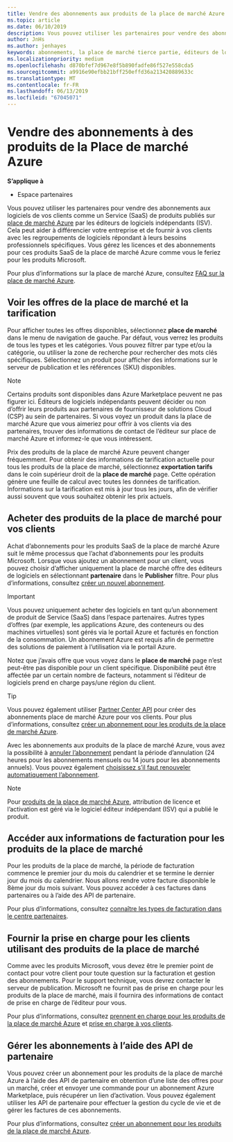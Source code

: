 ```yaml
---
title: Vendre des abonnements aux produits de la place de marché Azure | Partenaires
ms.topic: article
ms.date: 06/10/2019
description: Vous pouvez utiliser les partenaires pour vendre des abonnements aux logiciels de vos clients en tant que Service (SaaS) produits publiés sur la place de marché Azure par les éditeurs de logiciels indépendants (ISV).
author: JnHs
ms.author: jenhayes
keywords: abonnements, la place de marché tierce partie, éditeurs de logiciels indépendants
ms.localizationpriority: medium
ms.openlocfilehash: d870bfef7d967e8f5b890fadfe86f527e558cda5
ms.sourcegitcommit: a9916e90efbb21bff250effd36a213420889633c
ms.translationtype: MT
ms.contentlocale: fr-FR
ms.lasthandoff: 06/13/2019
ms.locfileid: "67045071"
---
```

# <a name="sell-subscriptions-to-azure-marketplace-products"></a>Vendre des abonnements à des produits de la Place de marché Azure

**S’applique à**

- Espace partenaires

Vous pouvez utiliser les partenaires pour vendre des abonnements aux logiciels de vos clients comme un Service (SaaS) de produits publiés sur [place de marché Azure](https://azuremarketplace.microsoft.com/marketplace) par les éditeurs de logiciels indépendants (ISV). Cela peut aider à différencier votre entreprise et de fournir à vos clients avec les regroupements de logiciels répondant à leurs besoins professionnels spécifiques. Vous gérez les licences et des abonnements pour ces produits SaaS de la place de marché Azure comme vous le feriez pour les produits Microsoft.

Pour plus d’informations sur la place de marché Azure, consultez [FAQ sur la place de marché Azure](https://docs.microsoft.com/azure/marketplace/marketplace-faq-publisher-guide).

## <a name="view-marketplace-offers-and-pricing"></a>Voir les offres de la place de marché et la tarification

Pour afficher toutes les offres disponibles, sélectionnez **place de marché** dans le menu de navigation de gauche. Par défaut, vous verrez les produits de tous les types et les catégories. Vous pouvez filtrer par type et/ou la catégorie, ou utiliser la zone de recherche pour rechercher des mots clés spécifiques. Sélectionnez un produit pour afficher des informations sur le serveur de publication et les références (SKU) disponibles.

> [!NOTE]
> Certains produits sont disponibles dans Azure Marketplace peuvent ne pas figurer ici. Éditeurs de logiciels indépendants peuvent décider ou non d’offrir leurs produits aux partenaires de fournisseur de solutions Cloud (CSP) au sein de partenaires. Si vous voyez un produit dans la place de marché Azure que vous aimeriez pour offrir à vos clients via des partenaires, trouver des informations de contact de l’éditeur sur place de marché Azure et informez-le que vous intéressent.

Prix des produits de la place de marché Azure peuvent changer fréquemment. Pour obtenir des informations de tarification actuelle pour tous les produits de la place de marché, sélectionnez **exportation tarifs** dans le coin supérieur droit de la **place de marché** page. Cette opération génère une feuille de calcul avec toutes les données de tarification. Informations sur la tarification est mis à jour tous les jours, afin de vérifier aussi souvent que vous souhaitez obtenir les prix actuels.

## <a name="purchase-marketplace-products-for-your-customers"></a>Acheter des produits de la place de marché pour vos clients

Achat d’abonnements pour les produits SaaS de la place de marché Azure suit le même processus que l’achat d’abonnements pour les produits Microsoft. Lorsque vous ajoutez un abonnement pour un client, vous pouvez choisir d’afficher uniquement la place de marché offre des éditeurs de logiciels en sélectionnant **partenaire** dans le **Publisher** filtre. Pour plus d’informations, consultez [créer un nouvel abonnement](create-a-new-subscription.md).

> [!IMPORTANT]
> Vous pouvez uniquement acheter des logiciels en tant qu’un abonnement de produit de Service (SaaS) dans l’espace partenaires. Autres types d’offres (par exemple, les applications Azure, des conteneurs ou des machines virtuelles) sont gérés via le portail Azure et facturés en fonction de la consommation. Un abonnement Azure est requis afin de permettre des solutions de paiement à l’utilisation via le portail Azure.

Notez que j’avais offre que vous voyez dans le **place de marché** page n’est peut-être pas disponible pour un client spécifique. Disponibilité peut être affectée par un certain nombre de facteurs, notamment si l’éditeur de logiciels prend en charge pays/une région du client.

> [!TIP]
> Vous pouvez également utiliser [Partner Center API](https://docs.microsoft.com/partner-center/develop/) pour créer des abonnements place de marché Azure pour vos clients. Pour plus d’informations, consultez [créer un abonnement pour les produits de la place de marché Azure](https://docs.microsoft.com/partner-center/develop/create-subscription-azure-marketplace-products).

Avec les abonnements aux produits de la place de marché Azure, vous avez la possibilité à [annuler l’abonnement](https://docs.microsoft.com/partner-center/create-a-new-subscription#cancel-a-subscription) pendant la période d’annulation (24 heures pour les abonnements mensuels ou 14 jours pour les abonnements annuels). Vous pouvez également [choisissez s’il faut renouveler automatiquement l’abonnement](https://docs.microsoft.com/partner-center/create-a-new-subscription#choose-whether-to-automatically-renew-an-azure-marketplace-subscription).

> [!NOTE]
> Pour [produits de la place de marché Azure](sell-marketplace-products.md), attribution de licence et l’activation est géré via le logiciel éditeur indépendant (ISV) qui a publié le produit.

## <a name="access-billing-info-for-marketplace-products"></a>Accéder aux informations de facturation pour les produits de la place de marché

Pour les produits de la place de marché, la période de facturation commence le premier jour du mois du calendrier et se termine le dernier jour du mois du calendrier. Nous allons rendre votre facture disponible le 8ème jour du mois suivant. Vous pouvez accéder à ces factures dans partenaires ou à l’aide des API de partenaire.

Pour plus d’informations, consultez [connaître les types de facturation dans le centre partenaires](https://docs.microsoft.com/partner-center/billing-different-types#billing-for-one-time-and-select-recurring-charges).

## <a name="provide-support-for-customers-using-marketplace-products"></a>Fournir la prise en charge pour les clients utilisant des produits de la place de marché

Comme avec les produits Microsoft, vous devez être le premier point de contact pour votre client pour toute question sur la facturation et gestion des abonnements. Pour le support technique, vous devrez contacter le serveur de publication. Microsoft ne fournit pas de prise en charge pour les produits de la place de marché, mais il fournira des informations de contact de prise en charge de l’éditeur pour vous.

Pour plus d’informations, consultez [prennent en charge pour les produits de la place de marché Azure](https://docs.microsoft.com/partner-center/report-problems-on-behalf-of-a-customer#support-for-azure-marketplace-products) et [prise en charge à vos clients](https://docs.microsoft.com/partner-center/customer-support).

## <a name="manage-subscriptions-using-partner-center-apis"></a>Gérer les abonnements à l’aide des API de partenaire

Vous pouvez créer un abonnement pour les produits de la place de marché Azure à l’aide des API de partenaire en obtention d’une liste des offres pour un marché, créer et envoyer une commande pour un abonnement Azure Marketplace, puis récupérer un lien d’activation. Vous pouvez également utiliser les API de partenaire pour effectuer la gestion du cycle de vie et de gérer les factures de ces abonnements.

Pour plus d’informations, consultez [créer un abonnement pour les produits de la place de marché Azure](https://docs.microsoft.com/partner-center/develop/create-subscription-azure-marketplace-products).